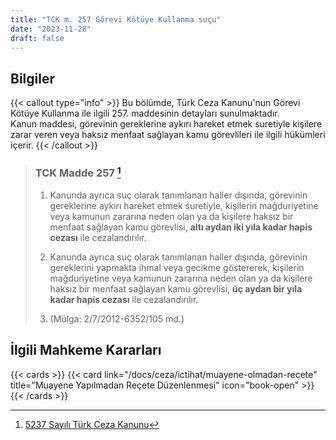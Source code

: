 ```yaml
---
title: "TCK m. 257 Görevi Kötüye Kullanma suçu"
date: "2023-11-28"
draft: false
---
```


## Bilgiler

{{< callout type="info" >}}
Bu bölümde, Türk Ceza Kanunu'nun Görevi Kötüye Kullanma ile ilgili 257. maddesinin detayları sunulmaktadır.  
Kanun maddesi, görevinin gereklerine aykırı hareket etmek suretiyle kişilere zarar veren veya haksız menfaat sağlayan kamu görevlileri ile ilgili hükümleri içerir.
{{< /callout >}}

> ### TCK Madde 257 [^1]
>
> [^1]: [5237 Sayılı Türk Ceza Kanunu](https://www.mevzuat.gov.tr/mevzuat?MevzuatNo=5237&MevzuatTur=1&MevzuatTertip=5)
>
> 1. Kanunda ayrıca suç olarak tanımlanan haller dışında, görevinin gereklerine aykırı hareket etmek suretiyle, kişilerin mağduriyetine veya kamunun zararına neden olan ya da kişilere haksız bir menfaat sağlayan kamu görevlisi, **altı aydan iki yıla kadar hapis cezası** ile cezalandırılır.
>
> 2. Kanunda ayrıca suç olarak tanımlanan haller dışında, görevinin gereklerini yapmakta ihmal veya gecikme göstererek, kişilerin mağduriyetine veya kamunun zararına neden olan ya da kişilere haksız bir menfaat sağlayan kamu görevlisi, **üç aydan bir yıla kadar hapis cezası** ile cezalandırılır.
>
> 3. (Mülga: 2/7/2012-6352/105 md.)

## İlgili Mahkeme Kararları

{{< cards >}}
{{< card link="/docs/ceza/ictihat/muayene-olmadan-recete" title="Muayene Yapılmadan Reçete Düzenlenmesi" icon="book-open" >}}
{{< /cards >}}
